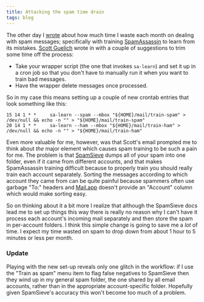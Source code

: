 ```yaml
---
title: Attacking the spam time drain
tags: blog
---
```


The other day I [wrote](http://wincent.com/a/about/wincent/weblog/archives/2007/10/mail_as_a_time.php) about how much time I waste each month on dealing with spam messages; specifically with training [SpamAssassin](http://wincent.com/wiki/SpamAssassin) to learn from its mistakes. [Scott Guelich](http://guelich.net/) wrote in with a couple of suggestions to trim some time off the process:

-   Take your wrapper script (the one that invokes `sa-learn`) and set it up in a cron job so that you don't have to manually run it when you want to train bad messages.
-   Have the wrapper delete messages once processed.

So in my case this means setting up a couple of new crontab entries that look something like this:

    15 14 1 * *     sa-learn --spam --mbox "${HOME}/mail/train-spam" > /dev/null && echo -n "" > "${HOME}/mail/train-spam"
    20 14 1 * *     sa-learn --ham --mbox "${HOME}/mail/train-ham" > /dev/null && echo -n "" > "${HOME}/mail/train-ham"

Even more valuable for me, however, was that Scott's email prompted me to think about _the_ major element which causes spam training to be such a pain for me. The problem is that [SpamSieve](http://wincent.com/wiki/SpamSieve) dumps all of your spam into one folder, even if it came from different accounts, and that makes SpamAssassin training difficult because to properly train you should really train each account separately. Sorting the messages according to which account they came from can be quite painful because spammers often use garbage "To:" headers and [Mail.app](http://wincent.com/wiki/Mail.app) doesn't provide an "Account" column which would make sorting easy.

So on thinking about it a bit more I realize that although the SpamSieve docs lead me to set up things this way there is really no reason why I can't have it process each account's incoming mail separately and then store the spam in per-account folders. I think this simple change is going to save me a _lot_ of time. I expect my time wasted on spam to drop down from about 1 hour to 5 minutes or less per month.

### Update

Playing with the new set-up reveals only one glitch in the workflow: if I use the "Train as spam" menu item to flag false negatives to SpamSieve then they wind up in my general spam folder, the one shared by all email accounts, rather than in the appropriate account-specific folder. Hopefully given SpamSieve's accuracy this won't become too much of a problem.
